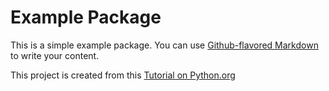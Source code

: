 # Example Package

This is a simple example package. You can use
[Github-flavored Markdown](https://guides.com/features/mastering-markdown/)
to write your content.

This project is created from this
[Tutorial on Python.org](https://packaging.python.org/en/latest/tutorials/packaging-projects/)
